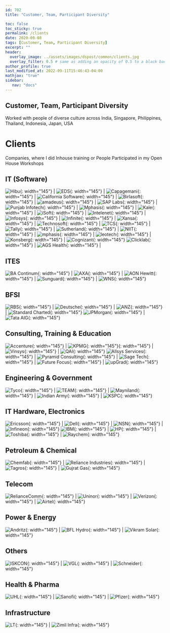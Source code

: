 ```yaml
---
id: 702    
title: "Customer, Team, Participant Diversity"

toc: false
toc_sticky: true
permalink: /clients
date: 2020-09-08
tags: [Customer, Team, Participant Diversity]
excerpt: ""
header:
  overlay_image: ../assets/images/dspost/common/clients.jpg
  overlay_filter: 0.5 # same as adding an opacity of 0.5 to a black background
author_profile: true
last_modified_at: 2022-09-11T15:46:43-04:00
mathjax: "true"
sidebar:
   nav: "docs"
---
```


## Customer, Team, Participant Diversity
Worked with people of diverse culture across India, Singapore, Philippines, Thailand, Indonesia, Japan, USA

# Clients
Companies, where I did Inhouse training or People Participated in my Open House Workshops

## IT (Software)
![Hibu](../assets/images/clients/sw-Hibu-min.jpg){: width="145"} | ![EDS](../assets/images/clients/sw-EDS-Logo-min.jpg){: width="145"} | ![Capagemani](../assets/images/clients/sw-Capagemani-Logo-min.jpg){: width="145"} | ![California Software](../assets/images/clients/sw-California-Software-Logo-min.jpg){: width="145"} | ![Birlasoft](../assets/images/clients/sw-Birlasoft-min.jpg){: width="145"} | ![amadeus](../assets/images/clients/sw-amadeus-min.jpg){: width="145"} | ![SAP Labs](../assets/images/clients/sw-SAPlabs-min.jpg){: width="145"} | ![Punjab Infotech](../assets/images/clients/sw-Punjab-Infotech-Logo-min.jpg){: width="145"} | ![Mphasis](../assets/images/clients/sw-Mphasis-min.jpg){: width="145"} | ![Kale](../assets/images/clients/sw-Kale-Logo-min.jpg){: width="145"} | ![iSoft](../assets/images/clients/sw-iSoft-Logo-min.jpg){: width="145"} | ![Intelenet](../assets/images/clients/sw-Intelenet-Logo-min.jpg){: width="145"} | ![Infosys](../assets/images/clients/sw-Infosys-Logo-min.jpg){: width="145"} | ![Infinite](../assets/images/clients/sw-Infinite-min.jpg){: width="145"} | ![Xansa](../assets/images/clients/sw-Xansa-Logo-min.jpg){: width="145"} | ![Technosoft](../assets/images/clients/sw-Technosoft-Logo-min.jpg){: width="145"} | ![TCS](../assets/images/clients/sw-TCS-Logo-min.jpg){: width="145"} | ![Tally](../assets/images/clients/sw-Tally-min.jpg){: width="145"} | ![Sutherland](../assets/images/clients/sw-Sutherland-Logo-min.jpg){: width="145"} | ![NIIT](../assets/images/clients/sw-niit.jpg){: width="145"} | ![mphasis](../assets/images/clients/sw-mphasis.jpg){: width="145"} | ![leotech](../assets/images/clients/sw-leotech.jpg){: width="145"} | ![Konsberg](../assets/images/clients/sw-konsberg.jpg){: width="145"} | ![Cognizant](../assets/images/clients/sw-cognizant.jpg){: width="145"}
![Clicklab](../assets/images/clients/sw-clicklab.jpg){: width="145"} | ![AGS Health](../assets/images/clients/sw-agshealth.jpg){: width="145"} | 

## ITES
![BA Continum](../assets/images/clients/ites-BA-continuum-logo-min.jpg){: width="145"} | ![AXA](../assets/images/clients/ites-AXA-min.jpg){: width="145"} | ![AON Hewitt](../assets/images/clients/ites-AONHewitt-min.jpg){: width="145"} | ![Sunguard](../assets/images/clients/ites-Sungard-Logo-min.jpg){: width="145"} | ![WNS](../assets/images/clients/ites-WNS-Logo-min.jpg){: width="145"}

## BFSI
![RBS](../assets/images/clients/BFSI-RBS-Logo-min.jpg){: width="145"} | ![Deutsche](../assets/images/clients/BFSI-Deutsche-Logo-min.jpg){: width="145"} | ![ANZ](../assets/images/clients/BFSI-ANZ-Logo-min.jpg){: width="145"} | ![Standard Charted](../assets/images/clients/BFSI-Standard-Charted-Scope-Logo-min.jpg){: width="145"}
![JPMorgan](../assets/images/clients/BFSI-JPMorgan-min.jpg){: width="145"} | ![Tata AIG](../assets/images/clients/BFSI-Tata-AIG-Logo-min.jpg){: width="145"}

## Consulting, Training & Education
![Accenture](../assets/images/clients/cons-Accenture-Logo-min.jpg){: width="145"} | ![KPMG](../assets/images/clients/cons-KPMG-min.jpg){: width="145"}{: width="145"} | ![Vinsys](../assets/images/clients/cons-Vinsys-min.jpg){: width="145"} | ![QAI](../assets/images/clients/cons-qai.jpg){: width="145"}
![Allsys Services](../assets/images/clients/cons-allsysServices.jpg){: width="145"} | ![Pyramid Consulting](../assets/images/clients/cons-Pyramid-Consulting-Logo-min.jpg){: width="145"} | ![Sage Tech](../assets/images/clients/cons-Sage-Tech-min.jpg){: width="145"} | ![Future Focus](../assets/images/clients/cons-FutureFocus-min.jpg){: width="145"} | ![upGrad](../assets/images/clients/cons-upGrad.jpg){: width="145"}

## Engineering & Government
![Tyco](../assets/images/clients/eng-Tyco-min.jpg){: width="145"} | ![TEAM](../assets/images/clients/eng-team.jpg){: width="145"} | ![Mayniland](../assets/images/clients/gov-Mayniland-min.jpg){: width="145"} | ![Indian Army](../assets/images/clients/gov-Indian-Army-min.jpg){: width="145"} | ![KSPC](../assets/images/clients/gov-kspc.jpg){: width="145"}


## IT Hardware, Electronics
![Ericsson](../assets/images/clients/hw-Ericsson-Logo-min.jpg){: width="145"} | ![Dell](../assets/images/clients/hw-Dell-Logo-min.jpg){: width="145"} | ![NSN](../assets/images/clients/hw-NSN-Logo-min.jpg){: width="145"} | ![Infineon](../assets/images/clients/hw-Infineon-min.jpg){: width="145"} 
![IBM](../assets/images/clients/hw-IBM-Logo-min.jpg){: width="145"} | ![HP](../assets/images/clients/hw-HP-Logo-min.jpg){: width="145"} | ![Toshiba](../assets/images/clients/hw-Toshiba-min.jpg){: width="145"} | ![Raychem](../assets/images/clients/hw-raychem.jpg){: width="145"}

## Petroleum & Chemical
![Chemfab](../assets/images/clients/petro-Chemfab-logo-min.jpg){: width="145"} | ![Reliance Industries](../assets/images/clients/petro-RelianceIndustries-min.jpg){: width="145"} | ![Tagros](../assets/images/clients/petro-Tagros-min.jpg){: width="145"} | ![Gujrat Gas](../assets/images/clients/petro-Gujrat-Gas.logo-min.jpg){: width="145"}

## Telecom
![RelianceComm](../assets/images/clients/telecom-Reliance-Comm-Logo-min.jpg){: width="145"} | ![Uninor](../assets/images/clients/telecom-Uninor-min.jpg){: width="145"} | ![Verizon](../assets/images/clients/telecom-Verizon-logo-min.jpg){: width="145"} | ![Airtel](../assets/images/clients/telecom-airtel.jpg){: width="145"}

## Power & Energy
![Andritz](../assets/images/clients/power-Andritz-min.jpg){: width="145"} | ![BFL Hydro](../assets/images/clients/power-bfl.jpg){: width="145"} | ![Vikram Solar](../assets/images/clients/power-Vikram-Solar-Logo-min.jpg){: width="145"}

## Others
![ISKCON](../assets/images/clients/oth-ISKCON-min.jpg){: width="145"} | ![VGL](../assets/images/clients/oth-VGL.jpg){: width="145"} | ![Schneider](../assets/images/clients/oth-schneider.jpg){: width="145"}

## Health & Pharma
![UHL](../assets/images/clients/pharm-UHL.jpg){: width="145"} | ![Sanofi](../assets/images/clients/pharm-sanofi.jpg){: width="145"} | ![Pfizer](../assets/images/clients/pharm-pfizer-min.jpg){: width="145"}

## Infrastructure
![LT](../assets/images/clients/infra-LT-Logo-min.jpg){: width="145"} | ![Zimil Infra](../assets/images/clients/infra-ZimilInfra-min.jpg){: width="145"}




